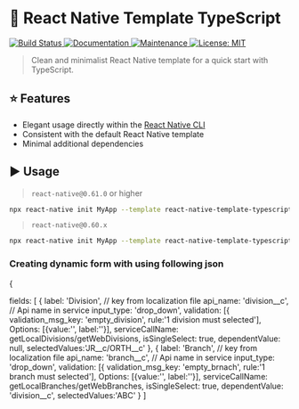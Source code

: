 # :space_invader: React Native Template TypeScript

<p>
  <a href="https://travis-ci.org/react-native-community/react-native-template-typescript">
    <img alt="Build Status" src="https://img.shields.io/travis/react-native-community/react-native-template-typescript.svg" target="_blank" />
  </a>
  <a href="https://github.com/react-native-community/react-native-template-typescript#readme">
    <img alt="Documentation" src="https://img.shields.io/badge/documentation-yes-brightgreen.svg" target="_blank" />
  </a>
  <a href="https://github.com/react-native-community/react-native-template-typescript/graphs/commit-activity">
    <img alt="Maintenance" src="https://img.shields.io/badge/Maintained%3F-yes-green.svg" target="_blank" />
  </a>
  <a href="https://github.com/react-native-community/react-native-template-typescript/blob/master/LICENSE">
    <img alt="License: MIT" src="https://img.shields.io/badge/License-MIT-yellow.svg" target="_blank" />
  </a>
</p>

> Clean and minimalist React Native template for a quick start with TypeScript.

## :star: Features

- Elegant usage directly within the [React Native CLI](https://github.com/react-native-community/cli)
- Consistent with the default React Native template
- Minimal additional dependencies

## :arrow_forward: Usage

> `react-native@0.61.0` or higher

```sh
npx react-native init MyApp --template react-native-template-typescript
```

> `react-native@0.60.x`

```sh
npx react-native init MyApp --template react-native-template-typescript@6.2.0
```

### Creating dynamic form with using following json
{ 

fields: [ 
    { 
      label: 'Division', // key from localization file 
      api_name: 'division__c', // Api name in service 
      input_type: 'drop_down', 
      validation: [{ validation_msg_key: 'empty_division', rule:'1 division must selected'], 
      Options: [{value:'', label:''}], 
      serviceCallName: getLocalDivisions/getWebDivisions, 
      isSingleSelect: true, 
      dependentValue: null,
      selectedValues:'JR__c/ORTH__c'
    },
    { 
      label: 'Branch', // key from localization file 
      api_name: 'branch__c', // Api name in service 
      input_type: 'drop_down', 
      validation: [{ validation_msg_key: 'empty_brnach', rule:'1 branch must selected'], 
      Options: [{value:'', label:''}], 
      serviceCallName: getLocalBranches/getWebBranches, 
      isSingleSelect: true, 
      dependentValue: 'division__c',
      selectedValues:'ABC'
    }
]





